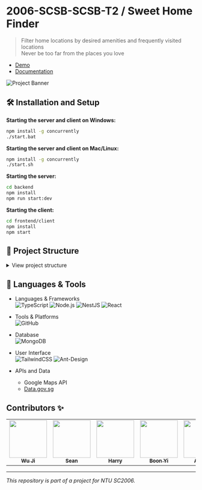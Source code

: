 # 2006-SCSB-SCSB-T2 / Sweet Home Finder

> Filter home locations by desired amenities and frequently visited locations </br>
> Never be too far from the places you love

- [Demo](#demo-link)
- [Documentation](#documentation-link)

![Project Banner](https://github.com/softwarelab3/2006-SCSB-SCSB-T2/blob/dev/Landing%20page.png)

## 🛠 Installation and Setup
**Starting the server and client on Windows:**

```bash
npm install -g concurrently
./start.bat
```
**Starting the server and client on Mac/Linux:**

```bash
npm install -g concurrently
./start.sh
```

**Starting the server:**

```bash
cd backend
npm install
npm run start:dev
```

**Starting the client:**

```bash
cd frontend/client
npm install
npm start
```

## 📂 Project Structure

<details>
<summary>View project structure</summary>
<br>

```
📦2006-SCSB-SCSB-T2
 ┣ 📂backend
 ┃ ┣ 📂node_modules
 ┃ ┣ 📂dist
 ┃ ┣ 📂src
 ┃ ┣ 📂test
 ┃ ┗ 📂services
 ┣ 📂frontend
 ┃ ┣ 📂client
 ┃ ┃ ┣ 📂build
 ┃ ┃ ┣ 📂node_modules
 ┃ ┃ ┣ 📂public
 ┃ ┃ ┣ 📂src
 ┃ ┃ ┃ ┣ 📂components
 ┃ ┃ ┃ ┗ 📂pages
 ┗ 📜README.md
```

[`/backend/node_modules`](./backend/node_modules) - contains modules used in the backend code<br/>
[`/backend/src`](./backend/src) - contains the source code of the application, segmented into different subfolders<br/>
[`/backend/dist`](./backend/dist) - stores the backend compiled TypeScript<br/>
[`/backend/tests`](./backend/tests) - contains end-to-end test scripts and result logging<br/>

[`/frontend/public`](./frontend/public) - stores static assets such as images, fonts, etc<br/>
[`/frontend/build`](./frontend/build) - stores the frontend compiled build<br/>
[`/frontend/node_modules`](./frontend/node_modules) - contains modules used in the frontend code<br/>
[`/frontend/src/components`](./frontend/src/components) - contains reusable UI components that are used across the application, such as buttons, forms, and navigation bars<br/>
[`/frontend/src/pages`](./frontend/src/pages) - each file in this directory represents a route in the application and is responsible for rendering the content of that route<br/>

</details>

## 🧰 Languages & Tools

- Languages & Frameworks<br/>
  ![TypeScript](https://img.shields.io/badge/TypeScript-007ACC?style=for-the-badge&logo=typescript&logoColor=white)
  ![Node.js](https://img.shields.io/badge/Node.js-43853D?style=for-the-badge&logo=node-dot-js&logoColor=white)
  ![NestJS](https://img.shields.io/badge/nestjs-%23E0234E.svg?style=for-the-badge&logo=nestjs&logoColor=white)
  ![React](https://img.shields.io/badge/react-%2320232a.svg?style=for-the-badge&logo=react&logoColor=%2361DAFB)
  
- Tools & Platforms<br/>
  ![GitHub](https://img.shields.io/badge/GitHub-100000?style=for-the-badge&logo=github&logoColor=white)
  
- Database<br/>
  ![MongoDB](https://img.shields.io/badge/MongoDB-4EA94B?style=for-the-badge&logo=mongodb&logoColor=white)

- User Interface<br/>
  ![TailwindCSS](https://img.shields.io/badge/tailwindcss-%2338B2AC.svg?style=for-the-badge&logo=tailwind-css&logoColor=white)
  ![Ant-Design](https://img.shields.io/badge/-AntDesign-%230170FE?style=for-the-badge&logo=ant-design&logoColor=white)

- APIs and Data <br/>
  - Google Maps API
  - <a href="https://beta.data.gov.sg/collections/189/datasets/d_ebc5ab87086db484f88045b47411ebc5/view"> Data.gov.sg </a>

## Contributors ✨

<table>
  <tr>
    <td align="center"><a href="https://github.com/WuuuJiii"><img src="https://avatars.githubusercontent.com/WuuuJiii" width="100px;" alt=""/><br /><sub><b>Wu Ji</b></sub></a><br /></td>
    <td align="center"><a href="https://github.com/seelism"><img src="https://avatars.githubusercontent.com/seelism" width="100px;" alt=""/><br /><sub><b>Sean</b></sub></a><br /></td>
    <td align="center"><a href="https://github.com/harryo20"><img src="https://avatars.githubusercontent.com/harryo20" width="100px;" alt=""/><br /><sub><b>Harry</b></sub></a><br /></td>
    <td align="center"><a href="https://github.com/boonyii"><img src="https://avatars.githubusercontent.com/boonyii" width="100px;" alt=""/><br /><sub><b>Boon Yi</b></sub></a><br /></td>
    <td align="center"><a href="https://github.com/Rabbitson2001"><img src="https://avatars.githubusercontent.com/Rabbitson2001" width="100px;" alt=""/><br /><sub><b>Alyssa</b></sub></a><br /></td>
    <td align="center"><a href="https://github.com/JeremyCEY"><img src="https://avatars.githubusercontent.com/JeremyCEY" width="100px;" alt=""/><br /><sub><b>Jeremy</b></sub></a><br /></td>
  </tr>
</table>

---

_This repository is part of a project for NTU SC2006._ 
